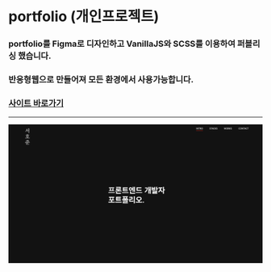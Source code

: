 # portfolio (개인프로젝트)


### portfolio를 Figma로 디자인하고 VanillaJS와 SCSS를 이용하여 퍼블리싱 했습니다. 
### 반응형웹으로 만들어져 모든 환경에서 사용가능합니다.

### [사이트 바로가기](https://tjghwns93.github.io/portfolio/)

----

![portfolio](https://github.com/tjghwns93/images/blob/main/por.png?raw=true)
